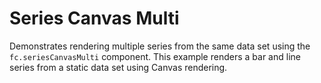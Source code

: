 # Series Canvas Multi

Demonstrates rendering multiple series from the same data set using the `fc.seriesCanvasMulti` component. This example renders a bar and line series from a static data set using Canvas rendering.
